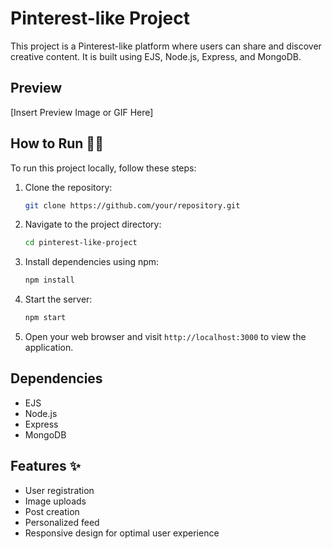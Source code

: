 # Pinterest-like Project 

This project is a Pinterest-like platform where users can share and discover creative content. It is built using EJS, Node.js, Express, and MongoDB.

## Preview 
[Insert Preview Image or GIF Here]

## How to Run 🏃‍♂️
To run this project locally, follow these steps:

1. Clone the repository:
   ```bash
   git clone https://github.com/your/repository.git
   ```

2. Navigate to the project directory:
   ```bash
   cd pinterest-like-project
   ```

3. Install dependencies using npm:
   ```bash
   npm install
   ```

4. Start the server:
   ```bash
   npm start
   ```

5. Open your web browser and visit `http://localhost:3000` to view the application.

## Dependencies 
- EJS
- Node.js
- Express
- MongoDB

## Features ✨
- User registration
- Image uploads
- Post creation
- Personalized feed
- Responsive design for optimal user experience
```
